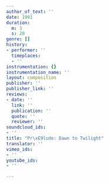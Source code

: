 ```yaml
---
author_of_text: ''
date: 1991
duration:
  m: 3
  s: 20
genre: []
history:
- performer: ''
  timeplaces:
  - ''
instrumentation: {}
instrumentation_name: ''
layout: composition
publisher: ''
publisher_link: ''
reviews:
- date: ''
  link: ''
  publication: ''
  quote: ''
  reviewer: ''
soundcloud_ids:
- ''
title: "Pr\xE9lude: Dawn to Twilight"
translator: ''
vimeo_ids:
- ''
youtube_ids:
- ''

---
```

